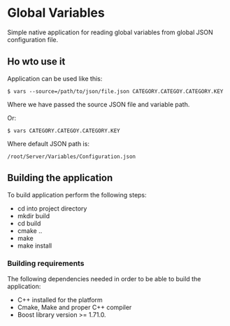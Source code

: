 # Global Variables

Simple native application for reading global variables from global JSON configuration file.

## Ho wto use it

Application can be used like this:

`$ vars --source=/path/to/json/file.json CATEGORY.CATEGOY.CATEGORY.KEY`

Where we have passed the source JSON file and variable path. 

Or:

`$ vars CATEGORY.CATEGOY.CATEGORY.KEY`

Where default JSON path is: 

`/root/Server/Variables/Configuration.json`

## Building the application

To build application perform the following steps:

-  cd into project directory
- mkdir build
- cd build
- cmake ..
- make
- make install

### Building requirements

The following dependencies needed in order to be able to build the application:

- C++ installed for the platform
- Cmake, Make and proper C++ compiler
- Boost library version >= 1.71.0.